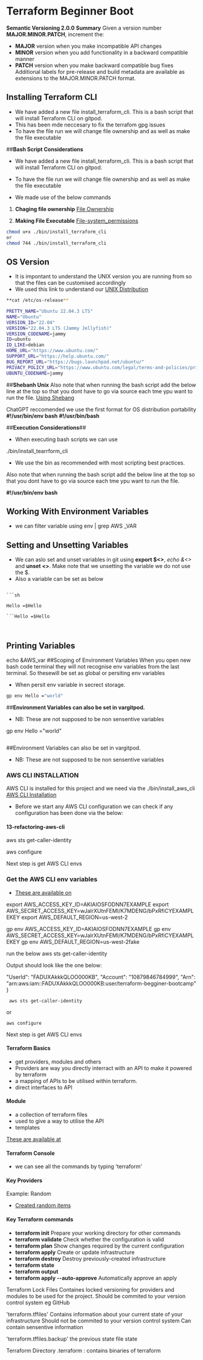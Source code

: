 # Terraform Beginner Boot

**Semantic Versioning 2.0.0**
**Summary**
Given a version number **MAJOR.MINOR.PATCH**, increment the:

- **MAJOR** version when you make incompatible API changes
- **MINOR** version when you add functionality in a backward compatible manner
- **PATCH** version when you make backward compatible bug fixes
Additional labels for pre-release and build metadata are available as extensions to the MAJOR.MINOR.PATCH format.


## **Installing Terraform CLI**
- We have added a new file install_terraform_cli. This is a bash script that will install Terraform CLI on gitpod. 
- This has been mde neccesary to fix the terrafom gpg issues
- To have the file run we will change file ownership and as well as make the file executable

##**Bash Script Considerations**  

- We have added a new file install_terraform_cli. This is a bash script that will install Terraform CLI on gitpod.
- To have the file run we will change file ownership and as well as make the file executable

- We made use of the below commands 

1. **Chaging file ownership** [File Ownership](https://en.wikipedia.org/wiki/Ownership)

2. **Making File Executable** [File-system_permissions](https://en.wikipedia.org/wiki/File-system_permissions)

```sh
chmod u+x ./bin/install_terraform_cli 
or
chmod 744 ./bin/install_terraform_cli 
```


## **OS Version**
- It is impontant to understand the UNIX version you are running from so that the files can be customised accordingly
- We used this link to understand our [UNIX Distribution](https://www.geeksforgeeks.org/how-to-check-the-os-version-in-linux/) 


```sh
**cat /etc/os-release**

PRETTY_NAME="Ubuntu 22.04.3 LTS"
NAME="Ubuntu"
VERSION_ID="22.04"
VERSION="22.04.3 LTS (Jammy Jellyfish)"
VERSION_CODENAME=jammy
ID=ubuntu
ID_LIKE=debian
HOME_URL="https://www.ubuntu.com/"
SUPPORT_URL="https://help.ubuntu.com/"
BUG_REPORT_URL="https://bugs.launchpad.net/ubuntu/"
PRIVACY_POLICY_URL="https://www.ubuntu.com/legal/terms-and-policies/privacy-policy"
UBUNTU_CODENAME=jammy

```

##**Shebanh Unix**
Also note that when running the bash script add the below line at the top so that you dont have to go via source each tme ypu want to run the file.
[Using Shebang](https://bash.cyberciti.biz/guide/Shebang)

ChatGPT reccomended we use the first format for OS distribution portability
**#!/usr/bin/env bash**
**#!/usr/bin/bash**

##**Execution Considerations**##
- When executing bash scripts we can use 

./bin/install_tearrform_cli

- We use the bin as recommended with most scripting best practices.

Also note that when running the bash script add the below line at the top so that you dont have to go via source each tme ypu want to run the file.

**#!/usr/bin/env bash**



## Working With Environment Variables ####

- we can filter variable using env | grep AWS _VAR

## Setting and Unsetting Variables 
- We can aslo set and unset variables in git using **export $<>**, *echo &<>* and **unset <>**. Make note that we unsetting the variable we do not use the $.
- Also a variable can be set as below


```Hello =$Hello

```sh

Hello =$Hello

```Hello =$Hello



```

## Printing Variables
echo &AWS_var
##Scoping of Environment Variables
When you open new bash code terminal they will not recognise env variables from the last terminal. So thesewill be set as global or persiting env variables
- When persit env variable in secrect storage.


```sh 
gp env Hello ="world"
```

##**Environment Variables can also be set in vargitpod.**
- NB: These are not supposed to be non sensentive variables



gp env Hello ="world"

```gp env Hello ="world"

```

##Environment Variables can also be set in vargitpod.
- NB: These are not supposed to be non sensentive variables


### **AWS CLI INSTALLATION**

AWS CLI is installed for this project and we need via the ./bin/install_aws_cli
[AWS CLI Installation](https://docs.aws.amazon.com/cli/latest/userguide/getting-started-install.html)

- Before we start any AWS CLI configuration we can check if any configuration has been done via the below:

#### 13-refactoring-aws-cli

 aws sts get-caller-identity


aws configure


Next step is get AWS CLI envs

### **Get the AWS CLI env variables**

- [These are available on](https://docs.aws.amazon.com/cli/latest/userguide/cli-configure-envvars.html)

export AWS_ACCESS_KEY_ID=AKIAIOSFODNN7EXAMPLE
export AWS_SECRET_ACCESS_KEY=wJalrXUtnFEMI/K7MDENG/bPxRfiCYEXAMPLEKEY
export AWS_DEFAULT_REGION=us-west-2




gp env AWS_ACCESS_KEY_ID=AKIAIOSFODNN7EXAMPLE
gp env AWS_SECRET_ACCESS_KEY=wJalrXUtnFEMI/K7MDENG/bPxRfiCYEXAMPLEKEY
gp env AWS_DEFAULT_REGION=us-west-2fake


run the below 
aws sts get-caller-identity

Output should look like the one below:


 "UserId": "FADUXAkkkQLOO000KB",
    "Account": "10879846784999",
    "Arn": "arn:aws:iam::FADUXAkkkQLOO000KB:user/terraform-begginer-bootcamp"
}


```
 aws sts get-caller-identity

```

 or 
```
aws configure

```
Next step is get AWS CLI envs

#### **Terraform Basics**
- get providers, modules and others
- Providers are way you directly interract with an API to make it powered by terraform
- a mapping of APIs to be utilised within terraform.
- direct interfaces to API

#### **Module**
- a collection of terraform files
- used to give a way to utilise the API
- templates 

[These are available at](https://registry.terraform.io/)


#### **Terraform Console**
- we can see all the commands by typing 'terraform'




#### **Key Providers**

Example:
Random
- [Created random items](https://registry.terraform.io/providers/hashicorp/random/latest)

#### **Key Terraform commands**

  - **terraform init**          Prepare your working directory for other commands
  - **terraform validate**      Check whether the configuration is valid
  - **terraform plan**          Show changes required by the current configuration
  - **terraform apply**         Create or update infrastructure
  - **terraform destroy**       Destroy previously-created infrastructure
  - **terraform state** 
  - **terraform output** 
  - **terraform apply --auto-approve**  Automatically approve an apply
  
  
  
  Terraform Lock Files
  Containes locked versioning for providers and modules to be used for the project.
  Should be commited to your version control system eg GitHub
  
  
  'terraform.tffiles'
   Contains information about your current state of your infrastructure
   Should not be commited to your version control system 
   Can contain sensentive information
   
  'terraform.tffiles.backup'
  the previous state file state


  Terraform Directory 
  .terraform : contains binaries of terraform

